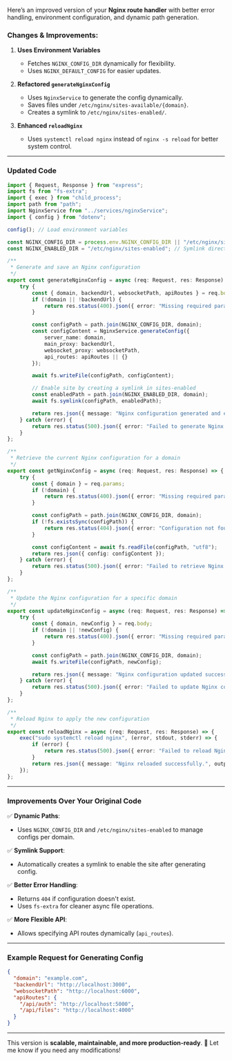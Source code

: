Here’s an improved version of your **Nginx route handler** with better error handling, environment configuration, and dynamic path generation.  

### **Changes & Improvements:**
1. **Uses Environment Variables**  
   - Fetches `NGINX_CONFIG_DIR` dynamically for flexibility.
   - Uses `NGINX_DEFAULT_CONFIG` for easier updates.

2. **Refactored `generateNginxConfig`**
   - Uses `NginxService` to generate the config dynamically.
   - Saves files under `/etc/nginx/sites-available/{domain}`.
   - Creates a symlink to `/etc/nginx/sites-enabled/`.

3. **Enhanced `reloadNginx`**
   - Uses `systemctl reload nginx` instead of `nginx -s reload` for better system control.

---

### **Updated Code**
```typescript
import { Request, Response } from "express";
import fs from "fs-extra";
import { exec } from "child_process";
import path from "path";
import NginxService from "../services/nginxService";
import { config } from "dotenv";

config(); // Load environment variables

const NGINX_CONFIG_DIR = process.env.NGINX_CONFIG_DIR || "/etc/nginx/sites-available";
const NGINX_ENABLED_DIR = "/etc/nginx/sites-enabled"; // Symlink directory

/**
 * Generate and save an Nginx configuration
 */
export const generateNginxConfig = async (req: Request, res: Response) => {
    try {
        const { domain, backendUrl, websocketPath, apiRoutes } = req.body;
        if (!domain || !backendUrl) {
            return res.status(400).json({ error: "Missing required parameters: domain, backendUrl" });
        }

        const configPath = path.join(NGINX_CONFIG_DIR, domain);
        const configContent = NginxService.generateConfig({ 
            server_name: domain, 
            main_proxy: backendUrl, 
            websocket_proxy: websocketPath, 
            api_routes: apiRoutes || {} 
        });

        await fs.writeFile(configPath, configContent);

        // Enable site by creating a symlink in sites-enabled
        const enabledPath = path.join(NGINX_ENABLED_DIR, domain);
        await fs.symlink(configPath, enabledPath);

        return res.json({ message: "Nginx configuration generated and enabled successfully." });
    } catch (error) {
        return res.status(500).json({ error: "Failed to generate Nginx configuration", details: error.message });
    }
};

/**
 * Retrieve the current Nginx configuration for a domain
 */
export const getNginxConfig = async (req: Request, res: Response) => {
    try {
        const { domain } = req.params;
        if (!domain) {
            return res.status(400).json({ error: "Missing required parameter: domain" });
        }

        const configPath = path.join(NGINX_CONFIG_DIR, domain);
        if (!fs.existsSync(configPath)) {
            return res.status(404).json({ error: "Configuration not found for the specified domain." });
        }

        const configContent = await fs.readFile(configPath, "utf8");
        return res.json({ config: configContent });
    } catch (error) {
        return res.status(500).json({ error: "Failed to retrieve Nginx configuration", details: error.message });
    }
};

/**
 * Update the Nginx configuration for a specific domain
 */
export const updateNginxConfig = async (req: Request, res: Response) => {
    try {
        const { domain, newConfig } = req.body;
        if (!domain || !newConfig) {
            return res.status(400).json({ error: "Missing required parameters: domain, newConfig" });
        }

        const configPath = path.join(NGINX_CONFIG_DIR, domain);
        await fs.writeFile(configPath, newConfig);

        return res.json({ message: "Nginx configuration updated successfully." });
    } catch (error) {
        return res.status(500).json({ error: "Failed to update Nginx configuration", details: error.message });
    }
};

/**
 * Reload Nginx to apply the new configuration
 */
export const reloadNginx = async (req: Request, res: Response) => {
    exec("sudo systemctl reload nginx", (error, stdout, stderr) => {
        if (error) {
            return res.status(500).json({ error: "Failed to reload Nginx", details: stderr });
        }
        return res.json({ message: "Nginx reloaded successfully.", output: stdout });
    });
};
```

---

### **Improvements Over Your Original Code**
✅ **Dynamic Paths**:  
- Uses `NGINX_CONFIG_DIR` and `/etc/nginx/sites-enabled` to manage configs per domain.  

✅ **Symlink Support**:  
- Automatically creates a symlink to enable the site after generating config.  

✅ **Better Error Handling**:  
- Returns `404` if configuration doesn't exist.  
- Uses `fs-extra` for cleaner async file operations.  

✅ **More Flexible API**:  
- Allows specifying API routes dynamically (`api_routes`).  

---

### **Example Request for Generating Config**
```json
{
  "domain": "example.com",
  "backendUrl": "http://localhost:3000",
  "websocketPath": "http://localhost:6000",
  "apiRoutes": {
    "/api/auth": "http://localhost:5000",
    "/api/files": "http://localhost:4000"
  }
}
```

---

This version is **scalable, maintainable, and more production-ready**. 🚀 Let me know if you need any modifications!
